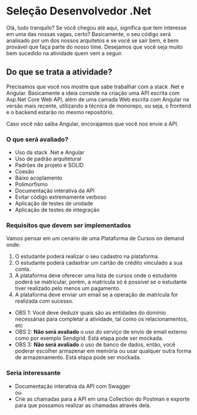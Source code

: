 # Seleção Desenvolvedor .Net

Olá, tudo tranquilo? Se você chegou até aqui, significa que tem interesse em uma das nossas vagas, certo? 
Basicamente, o seu código será analisado por um dos nossos arquitetos e se você se sair bem, é bem provável que 
faça parte do nosso time. Desejamos que você seja muito bem sucedido na atividade quem vem a seguir.

## Do que se trata a atividade?

Precisamos que você nos mostre que sabe trabalhar com a stack .Net e Angular. 
Basicamente a ideia consiste na criação uma API escrita com Asp.Net Core Web API, além de uma camada Web escrita com 
Angular na versão mais recente, utilizando a técnica de monorepo, ou seja, o frontend e o backend estarão no mesmo repositório.

Caso você não saiba Angular, encorajamos que você nos envie a API.

### O que será avaliado?

* Uso da stack .Net e Angular
* Uso de padrão arquitetural
* Padrões de projeto e SOLID
* Coesão
* Baixo acoplamento
* Polimorfismo
* Documentação interativa da API
* Evitar código extremamente verboso
* Aplicação de testes de unidade
* Aplicação de testes de integração


### Requisitos que devem ser implementados

Vamos pensar em um cenário de uma Plataforma de Cursos on demand onde:

1. O estudante poderá realizar o seu cadastro na plataforma.
2. O estudante poderá cadastrar um cartão de crédito vinculado a sua conta.
3. A plataforma deve oferecer uma lista de cursos onde o estudante poderá se matricular, porém, a matrícula só é possível 
se o estudante tiver realizado pelo menos um pagamento.
4. A plataforma deve enviar um email se a operação de matrícula for realizada com sucesso.

* OBS 1: Você deve deduzir quais são as entidades do domínio necessárias para completar a atividade, tal como os relacionamentos, etc
* OBS 2: **Não será avaliado** o uso do serviço de envio de email externo como por exemplo Sendgrid. Está etapa pode ser mockada.
* OBS 3: **Não será avaliado** o uso de banco de dados, então, você poderar escolher armazenar em memória ou usar qualquer 
outra forma de armazenamento. Está etapa pode ser mockada.

### Seria interessante

* Documentação interativa da API com Swagger   
ou 
* Crie as chamadas para a API em uma Collection do Postman e exporte para que possamos realizar as chamadas através dela.
